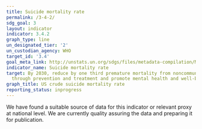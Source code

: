 ```yaml
---
title: Suicide mortality rate
permalink: /3-4-2/
sdg_goal: 3
layout: indicator
indicator: 3.4.2
graph_type: line
un_designated_tier: '2'
un_custodian_agency: WHO
target_id: '3.4'
goal_meta_link: http://unstats.un.org/sdgs/files/metadata-compilation/Metadata-Goal-3.pdf
indicator_name: Suicide mortality rate
target: By 2030, reduce by one third premature mortality from noncommunicable diseases
  through prevention and treatment and promote mental health and well-being.
graph_title: US crude suicide mortality rate
reporting_status: inprogress
---
```


We have found a suitable source of data for this indicator or relevant proxy at national level. We are currently quality assuring the data and preparing it for publication.

